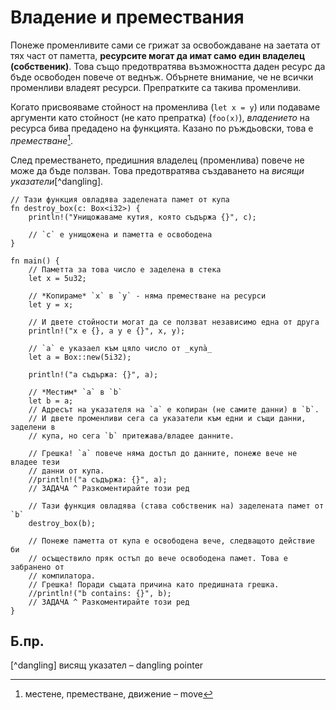 # Владение и премествания

Понеже променливите сами се грижат за освобождаване на заетата от тях част от
паметта, **ресурсите могат да имат само един владелец (собственик)**. Това също
предотвратява възможността даден ресурс да бъде освободен повече от веднъж.
Обърнете внимание, че не всички променливи владеят ресурси. Препратките са
такива променливи.

Когато присвояваме стойност на променлива (`let x = y`) или подаваме аргументи
като стойност (не като препратка) (`foo(x)`), *владението* на ресурса бива
предадено на функцията. Казано по ръждьовски, това е *преместване*[^move].

След преместването, предишния владелец (променлива) повече не може да бъде
ползван. Това предотвратява създаването на *висящи указатели*[^dangling].

```rust,editable
// Тази функция овладява заделената памет от купа
fn destroy_box(c: Box<i32>) {
    println!("Унищожаваме кутия, която съдържа {}", c);

    // `c` е унищожена и паметта е освободена
}

fn main() {
    // Паметта за това число е заделена в стека
    let x = 5u32;

    // *Копираме* `x` в `y` - няма преместване на ресурси
    let y = x;

    // И двете стойности могат да се ползват независимо една от друга
    println!("x е {}, а y е {}", x, y);

    // `a` е указаел към цяло число от _купа̀_
    let a = Box::new(5i32);

    println!("a съдържа: {}", a);

    // *Местим* `a` в `b`
    let b = a;
    // Адресът на указателя на `a` е копиран (не самите данни) в `b`.
    // И двете променливи сега са указатели към едни и същи данни, заделени в
    // купа, но сега `b` притежава/владее данните.
    
    // Грешка! `a` повече няма достъп до данните, понеже вече не владее тези
    // данни от купа.
    //println!("a съдържа: {}", a);
    // ЗАДАЧА ^ Разкоментирайте този ред

    // Тази функция овладява (става собственик на) заделената памет от `b`
    destroy_box(b);

    // Понеже паметта от купа е освободена вече, следващото действие би
    // осъществило пряк остъп до вече освободена памет. Това е забранено от
    // компилатора.
    // Грешка! Поради същата причина като предишната грешка.
    //println!("b contains: {}", b);
    // ЗАДАЧА ^ Разкоментирайте този ред
}
```
## Б.пр.

[^move]: местене, преместване, движение – move

[^dangling] висящ указател – dangling pointer

[references]: ../flow_control/match/destructuring/destructure_pointers.md
